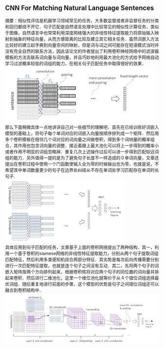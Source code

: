 ## CNN For Matching Natural Language Sentences
 摘要：相似性评估是机器学习领域常见的任务，大多数监督或者非监督任务的分类和回归都绕不开它．句子匹配是自然语言处理中比较常见的相似性计算任务，类似于图像，自然语言中也常常利用深度网络强大的非线性特征提取能力将原始输入映射到抽象的特征向量，从而方便距离的比较及建立其它相关任务．虽然词嵌入方法比较好的建立起字典到向量空间的映射，但是词与词之间可能存在短语模式当时并没有完全自然的联系方法，因此该论文的作者提出了利用卷积神经网络中的滤波器模板的方法去联系词向量与词向量，并且巧妙地利用最大池化的方式给予网络自动学习过滤概率较低的词组的能力，在相关句子匹配任务中取得很好的效果．    
![GitHub Logo](/img/conv_arc.jpg)   
那么下面稍微具体一点地讲讲自己对一些细节的理解吧．首先在已经训练好词嵌入模型的基础上，将句子每个单词对应的词嵌入向量按顺序排列成一个矩阵．然后用多个卷积模板在相邻几个词对应的词向量之间做卷积，得到多个词响量的概率组合，其作用也包含词向量的调整．接近着跟上最大池化可以将上一步得到的概率小或者作用不明显的词组忽略掉．重复几次上述操作过后可以进一步得到匹配较远词组的能力．另外值得一提的是为了避免句子长度不一样造成的０单词向量，文章还提出在卷积过程中使用一个门函数使输入全为零的时候输出也为零，也就是说，不希望其中单词数量更少的句子在边界处纠结从不存在单词处学习匹配存在单词的长句子.   
![GitHub Logo](/img/siamese_arc.jpg)  
具体应用到句子匹配的任务，文章基于上面的卷积网络提出了两种结构．其一，利用一个基于卷积的siamese网络的非线性特征提取能力，分别从两个句子提取词组匹配特征，然后利用多类感知机综合两部分特征．其劣势是每次前向传播需要分别进行一次匹配特征提取，也就是连个句子之间没有互动．其二，先将两个句子的词嵌入矩阵按两个方向排列起来，根据卷积核将对应两个句子的同位置的词向量并排起来卷积．然后进行二维池化，这里一个维位池化就等价于从４个错位词组选择最优词组．随后重复地进行前面的步骤，这个模型的优势是句子之间错位词组还可以融合到卷积结构中．  
![GitHub Logo](/img/2D_arc.jpg)
